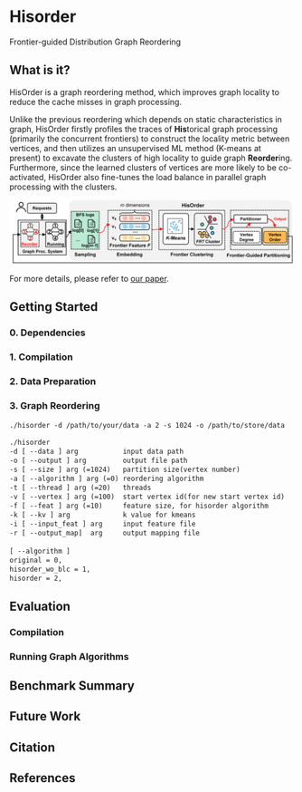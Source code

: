 # Hisorder
Frontier-guided Distribution Graph Reordering

## What is it?
HisOrder is a graph reordering method, which improves graph locality to reduce the cache misses in graph processing. 

Unlike the previous reordering which depends on static characteristics in graph, HisOrder firstly profiles the traces of **His**torical graph processing (primarily the concurrent frontiers) to construct the locality metric between vertices, and then utilizes an unsupervised ML method (K-means at present) to excavate the clusters of high locality to guide graph **Reorder**ing. Furthermore, since the learned clusters of vertices are more likely to be co-activated, HisOrder also fine-tunes the load balance in parallel graph processing with the clusters. 

![hisorder](img/hisorder.png)

For more details, please refer to [our paper](https://liu-cheng.github.io/). 

## Getting Started
### 0. Dependencies

### 1. Compilation

### 2. Data Preparation

### 3. Graph Reordering
```shell
./hisorder -d /path/to/your/data -a 2 -s 1024 -o /path/to/store/data
```

    ./hisorder
    -d [ --data ] arg           input data path
    -o [ --output ] arg         output file path
    -s [ --size ] arg (=1024)   partition size(vertex number)
    -a [ --algorithm ] arg (=0) reordering algorithm
    -t [ --thread ] arg (=20)   threads
    -v [ --vertex ] arg (=100)  start vertex id(for new start vertex id)
    -f [ --feat ] arg (=10)     feature size, for hisorder algorithm
    -k [ --kv ] arg             k value for kmeans
    -i [ --input_feat ] arg     input feature file
    -r [ --output_map]  arg     output mapping file

    [ --algorithm ]
    original = 0,
    hisorder_wo_blc = 1,
    hisorder = 2,

## Evaluation
### Compilation
### Running Graph Algorithms

## Benchmark Summary

## Future Work

## Citation

## References
